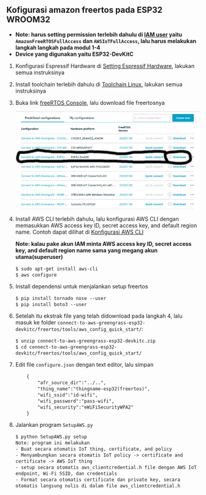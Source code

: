 ## Kofigurasi amazon freertos pada ESP32 WROOM32
- <b>Note: harus setting permission terlebih dahulu di [IAM user](https://docs.aws.amazon.com/IAM/latest/UserGuide/) yaitu ```AmazonFreeRTOSFullAccess``` dan ```AWSIoTFullAccess```, lalu harus melakukan langkah langkah pada modul 1-4</b>
- <b>Device yang digunakan yaitu ESP32-DevKitC</b>

1. Konfigurasi Espressif Hardware di [Setting Espressif Hardware](https://docs.espressif.com/projects/esp-idf/en/latest/esp32/get-started/index.html#step-1-install-prerequisites), lakukan semua instruksinya

2. Install toolchain terlebih dahulu di [Toolchain Linux](https://docs.espressif.com/projects/esp-idf/en/v3.3/get-started-cmake/linux-setup.html), lakukan semua instruksinya

3. Buka link [freeRTOS Console](https://console.aws.amazon.com/freertos), lalu download file freertosnya

  	![AddExtService](images/freertos_download.png)

4. Install AWS CLI terlebih dahulu, lalu konfigurasi AWS CLI dengan memasukkan AWS access key ID, secret access key, and default region name. Contoh dapat dilihat di [Konfigurasi AWS CLI](https://docs.aws.amazon.com/cli/latest/userguide/cli-chap-getting-started.html)

	<b>Note: kalau pake akun IAM minta AWS access key ID, secret access key, and default region name sama yang megang akun utama(superuser)</b>
		
	```
	$ sudo apt-get install aws-cli
	$ aws configure
	```

5. Install dependensi untuk menjalankan setup freertos

	```
	$ pip install tornado nose --user
	$ pip install boto3 --user 
	```

6. Setelah itu ekstrak file yang telah didownload pada langkah 4, lalu masuk ke folder ```connect-to-aws-greengrass-esp32-devkitc/freertos/tools/aws_config_quick_start/```:

	```
	$ unzip connect-to-aws-greengrass-esp32-devkitc.zip
	$ cd connect-to-aws-greengrass-esp32-devkitc/freertos/tools/aws_config_quick_start/
	```

7. Edit file ```configure.json``` dengan text editor, lalu simpan 

	```
		{
    		"afr_source_dir":"../..",
    		"thing_name":"thingname-esp32(freertos)",
    		"wifi_ssid":"id-wifi",
    		"wifi_password":"pass-wifi",
    		"wifi_security":"eWiFiSecurityWPA2"
		}	 
	```

8. Jalankan program ```SetupAWS.py```

	```
	$ python SetupAWS.py setup
	Note: program ini melakukan
	- Buat secara otomatis IoT thing, certificate, and policy
	- Menyambungkan secara otomatis IoT policy -> certificate and certificate -> AWS IoT thing
	- setup secara otomatis aws_clientcredential.h file dengan AWS IoT endpoint, Wi-Fi SSID, dan credentials
	- Format secara otomatis certificate dan private key, secara otomatis langsung nulis di dalam file aws_clientcredential.h
	```
